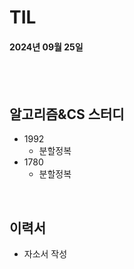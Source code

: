 # TIL
#### 2024년 09월 25일

<br>
<br>

## 알고리즘&CS 스터디
- 1992
    - 분할정복
- 1780
    - 분할정복

<br>

## 이력서
- 자소서 작성


